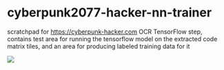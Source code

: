 # cyberpunk2077-hacker-nn-trainer

scratchpad for https://cyberpunk-hacker.com OCR TensorFlow step, contains test area for running the tensorflow model on the extracted code matrix tiles, and an area for producing labeled training data for it

![](https://i.imgur.com/uYNT7qL.gif)

